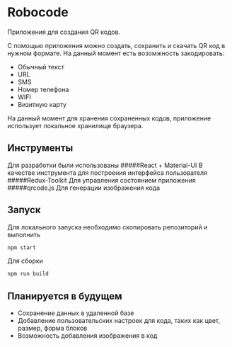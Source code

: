 # Robocode
Приложения для создания QR кодов.

С помощью приложения можно создать, сохранить и скачать QR код в нужном формате.
На данный момент есть возомжность закодировать:
- Обычный текст
- URL
- SMS
- Номер телефона
- WIFI
- Визитную карту

На данный момент для хранения сохраненных кодов, приложение использует локальное хранилище браузера.

## Инструменты
Для разработки были использованы
#####React + Material-UI
В качестве инструмента для построения интерфейса пользователя
#####Redux-Toolkit
Для управления состоянием приложения
#####qrcode.js
Для генерации изображения кода

## Запуск
Для локального запуска необходимо скопировать репозиторий и выполнить
```bash
npm start
```
Для сборки
```bash
npm run build
```
## Планируется в будущем
- Сохранение данных в удаленной базе
- Добавление пользовательских настроек для кода, таких как цвет, размер, форма блоков
- Возможность добавления изображения в код
